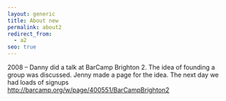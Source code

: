 ```yaml
---
layout: generic
title: About new
permalink: about2
redirect_from:
  - a2
seo: true
---
```

2008 – Danny did a talk at BarCamp Brighton 2. The idea of founding a group was discussed. Jenny made a page for the idea. The next day we had loads of signups http://barcamp.org/w/page/400551/BarCampBrighton2